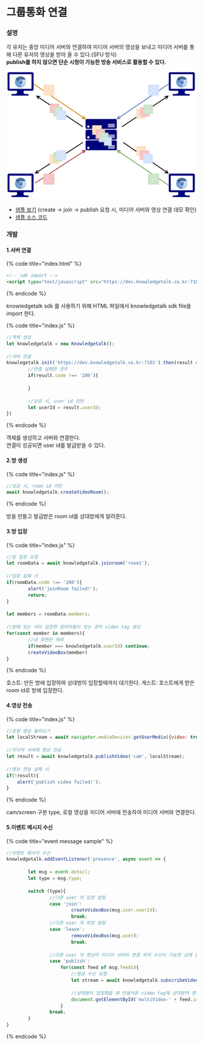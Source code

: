 # 그룹통화 연결

### 설명

각 유저는 중앙 미디어 서버와 연결하여 미디어 서버의 영상을 보내고 미디어 서버를 통해 다른 유저의 영상을 받아 올 수 있다.(SFU 방식)<br/>
**publish를 하지 않으면 단순 시청이 가능한 방송 서비스로 활용할 수 있다.**

![sfu 방식](../img/sfu.png)

* [샘플 보기](https://dev.knowledgetalk.co.kr:3456/group) (create -> join -> publish 요청 시, 미디어 서버와 영상 연결 데모 확인)
* [샘플 소스 코드](https://github.com/kpointnotice/knowledgetalk-sample/blob/master/public/group.html)

### 개발

#### 1.서버 연결

{% code title="index.html" %}
```html
<!-- sdk import -->
<script type="text/javascript" src="https://dev.knowledgetalk.co.kr:7102/knowledgetalk.min.js"></script>
```
{% endcode %}

knowledgetalk sdk 를 사용하기 위해 HTML 파일에서 knowledgetalk sdk file을 import 한다.

{% code title="index.js" %}
```javascript
//객체 생성
let knowledgetalk = new Knowledgetalk();

//서버 연결
knowlegetalk.init('https://dev.knowledgetalk.co.kr:7102').then(result => {
        //연결 실패한 경우
        if(result.code !== '200'){
                
        }

        //성공 시, user id 리턴
        let userId = result.userId;
})
```
{% endcode %}

객체를 생성하고 서버와 연결한다.\
연결이 성공되면 user id를 발급받을 수 있다.

#### 2.방 생성

{% code title="index.js" %}
```javascript
//성공 시, room id 리턴
await knowledgetalk.createVideoRoom();
```
{% endcode %}

방을 만들고 발급받은 room id를 상대방에게 알려준다.

#### 3.방 입장

{% code title="index.js" %}
```javascript
//방 입장 요청
let roomData = await knowledgetalk.joinroom('room1');

//입장 실패 시
if(roomData.code !== '200'){
        alert('joinRoom failed!');
        return;
}

let members = roomData.members;

//방에 있는 이미 입장한 참여자들이 있는 경우 video tag 생성
for(const member in members){
        //내 화면은 제외
        if(member === knowledgetalk.userId) continue;
        createVideoBox(member)
}
```
{% endcode %}

호스트: 만든 방에 입장하여 상대방이 입장할때까지 대기한다. 게스트: 호스트에게 받은 room id로 방에 입장한다.

#### 4.영상 전송

{% code title="index.js" %}
```javascript
//로컬 영상 불러오기
let localStream = await navigator.mediaDevices.getUserMedia({video: true, audio: false});

//미디어 서버에 영상 전송
let result = await knowledgetalk.publishVideo('cam', localStream);

//영상 전송 실패 시
if(!result){
    alert('publish video failed!');
}
```
{% endcode %}

cam/screen 구분 type, 로컬 영상을 미디어 서버에 전송하여 미디어 서버와 연결한다.

#### 5.이벤트 메시지 수신

{% code title="event message sample" %}
```javascript
//이벤트 메시지 수신
knowledgetalk.addEventListener('presence', async event => {

        let msg = event.detail;
        let type = msg.type;

        switch (type){
                //다른 user 의 입장 알림
                case 'join':
                        createVideoBox(msg.user.userId);             
                        break;
                //다른 user 의 퇴장 알림
                case 'leave':
                        removeVideoBox(msg.user);
                        break;
                        
                //다른 user 의 영상이 미디어 서버와 연결 되어 수신이 가능한 상태 알림
                case 'publish':
                    for(const feed of msg.feeds){
                        //영상 수신 요청
                        let stream = await knowledgetalk.subscribeVideo(feed.id, feed.type);
                        
                        //상대방이 입장했을 때 만들어둔 video tag에 상대방의 영상 연결
                        document.getElementById('multiVideo-' + feed.id).srcObject = stream;
                    }
                break;
        }       
}
```
{% endcode %}
